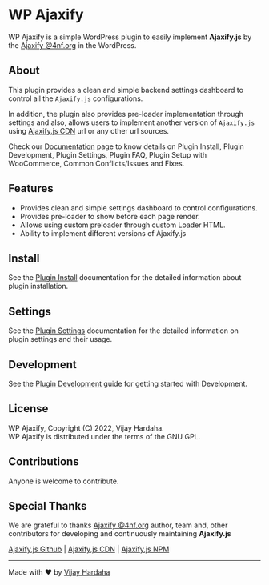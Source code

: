 # WP Ajaxify

WP Ajaxify is a simple WordPress plugin to easily implement **Ajaxify.js** by the [Ajaxify @4nf.org](https://4nf.org/) in the WordPress.

## About

This plugin provides a clean and simple backend settings dashboard to control all the `Ajaxify.js` configurations.

In addition, the plugin also provides pre-loader implementation through settings and also, allows users to implement another version of `Ajaxify.js` using [Ajaxify.js CDN](https://cdnjs.com/libraries/ajaxify) url or any other url sources.

Check our [Documentation](docs/documentation.md) page to know details on Plugin Install, Plugin Development, Plugin Settings, Plugin FAQ, Plugin Setup with WooCommerce, Common Conflicts/Issues and Fixes.

## Features

-   Provides clean and simple settings dashboard to control configurations.
-   Provides pre-loader to show before each page render.
-   Allows using custom preloader through custom Loader HTML.
-   Ability to implement different versions of Ajaxify.js

## Install

See the [Plugin Install](docs/install.md) documentation for the detailed information about plugin installation.

## Settings

See the [Plugin Settings](docs/settings.md) documentation for the detailed information on plugin settings and their usage.

## Development

See the [Plugin Development](docs/development.md) guide for getting started with Development.

## License

WP Ajaxify, Copyright (C) 2022, Vijay Hardaha.\
WP Ajaxify is distributed under the terms of the GNU GPL.

## Contributions

Anyone is welcome to contribute.

## Special Thanks

We are grateful to thanks [Ajaxify @4nf.org](https://4nf.org/) author, team and, other contributors for developing and continuously maintaining **Ajaxify.js**

[Ajaxify.js Github](https://github.com/arvgta/ajaxify) | [Ajaxify.js CDN](https://cdnjs.com/libraries/ajaxify) | [Ajaxify.js NPM](https://www.npmjs.com/package/ajaxify)

---

Made with ❤ by [Vijay Hardaha](https://twitter.com/vijayhardaha)
